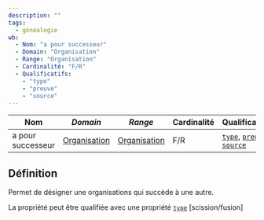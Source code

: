 ```yaml
---
description: ""
tags:
  - généalogie
wb:
  - Nom: "a pour successeur"
  - Domain: "Organisation"
  - Range: "Organisation"
  - Cardinalité: "F/R"
  - Qualificatifs:
    - "type"
    - "preuve"
    - "source"
---
```


<OntologyTable frontMatter={frontMatter}/>

| **Nom**           | ***Domain***                                            | ***Range***                                             | **Cardinalité** | **Qualificatifs**                                               |
| ----------------- | ------------------------------------------------------- | ------------------------------------------------------- | --------------- | --------------------------------------------------------------- |
| a pour successeur | [Organisation](../Classes/Organisation/Organisation.md) | [Organisation](../Classes/Organisation/Organisation.md) | F/R             | [`type`](type.md), [`preuve`](preuve.md), [`source`](source.md) |

## Définition

Permet de désigner une organisations qui succède à une autre.

La propriété peut être qualifiée avec une propriété [`type`](type.md) [scission/fusion]
